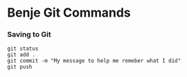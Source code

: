 # Benje Git Commands
### Saving to Git
```
git status
git add .
git commit -m "My message to help me remeber what I did"
git push
```
